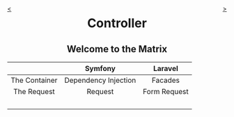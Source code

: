 <div style="float: right;">

[>](./controller-4.md)

</div>
<div style="float: left;">

[<](./controller-2.md)

</div>

<center>

Controller
==========

Welcome to the Matrix
---------------------

</center>

&nbsp; | Symfony | Laravel
:---:|:---:|:---:
The Container | Dependency Injection | Facades
The Request | Request | Form Request
&nbsp; | |
